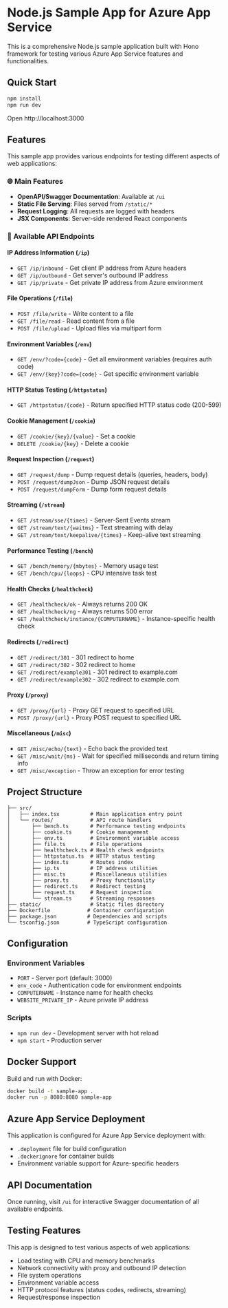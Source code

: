 # Node.js Sample App for Azure App Service

This is a comprehensive Node.js sample application built with Hono framework for testing various Azure App Service features and functionalities.

## Quick Start

```bash
npm install
npm run dev
```

Open http://localhost:3000

## Features

This sample app provides various endpoints for testing different aspects of web applications:

### 🌐 Main Features
- **OpenAPI/Swagger Documentation**: Available at `/ui`
- **Static File Serving**: Files served from `/static/*`
- **Request Logging**: All requests are logged with headers
- **JSX Components**: Server-side rendered React components

### 📡 Available API Endpoints

#### IP Address Information (`/ip`)
- `GET /ip/inbound` - Get client IP address from Azure headers
- `GET /ip/outbound` - Get server's outbound IP address
- `GET /ip/private` - Get private IP address from Azure environment

#### File Operations (`/file`)
- `POST /file/write` - Write content to a file
- `GET /file/read` - Read content from a file
- `POST /file/upload` - Upload files via multipart form

#### Environment Variables (`/env`)
- `GET /env/?code={code}` - Get all environment variables (requires auth code)
- `GET /env/{key}?code={code}` - Get specific environment variable

#### HTTP Status Testing (`/httpstatus`)
- `GET /httpstatus/{code}` - Return specified HTTP status code (200-599)

#### Cookie Management (`/cookie`)
- `GET /cookie/{key}/{value}` - Set a cookie
- `DELETE /cookie/{key}` - Delete a cookie

#### Request Inspection (`/request`)
- `GET /request/dump` - Dump request details (queries, headers, body)
- `POST /request/dumpJson` - Dump JSON request details
- `POST /request/dumpForm` - Dump form request details

#### Streaming (`/stream`)
- `GET /stream/sse/{times}` - Server-Sent Events stream
- `GET /stream/text/{waitms}` - Text streaming with delay
- `GET /stream/text/keepalive/{times}` - Keep-alive text streaming

#### Performance Testing (`/bench`)
- `GET /bench/memory/{mbytes}` - Memory usage test
- `GET /bench/cpu/{loops}` - CPU intensive task test

#### Health Checks (`/healthcheck`)
- `GET /healthcheck/ok` - Always returns 200 OK
- `GET /healthcheck/ng` - Always returns 500 error
- `GET /healthcheck/instance/{COMPUTERNAME}` - Instance-specific health check

#### Redirects (`/redirect`)
- `GET /redirect/301` - 301 redirect to home
- `GET /redirect/302` - 302 redirect to home
- `GET /redirect/example301` - 301 redirect to example.com
- `GET /redirect/example302` - 302 redirect to example.com

#### Proxy (`/proxy`)
- `GET /proxy/{url}` - Proxy GET request to specified URL
- `POST /proxy/{url}` - Proxy POST request to specified URL

#### Miscellaneous (`/misc`)
- `GET /misc/echo/{text}` - Echo back the provided text
- `GET /misc/wait/{ms}` - Wait for specified milliseconds and return timing info
- `GET /misc/exception` - Throw an exception for error testing

## Project Structure

```
├── src/
│   ├── index.tsx          # Main application entry point
│   └── routes/            # API route handlers
│       ├── bench.ts       # Performance testing endpoints
│       ├── cookie.ts      # Cookie management
│       ├── env.ts         # Environment variable access
│       ├── file.ts        # File operations
│       ├── healthcheck.ts # Health check endpoints
│       ├── httpstatus.ts  # HTTP status testing
│       ├── index.ts       # Routes index
│       ├── ip.ts          # IP address utilities
│       ├── misc.ts        # Miscellaneous utilities
│       ├── proxy.ts       # Proxy functionality
│       ├── redirect.ts    # Redirect testing
│       ├── request.ts     # Request inspection
│       └── stream.ts      # Streaming responses
├── static/                # Static files directory
├── Dockerfile            # Container configuration
├── package.json          # Dependencies and scripts
└── tsconfig.json         # TypeScript configuration
```

## Configuration

### Environment Variables
- `PORT` - Server port (default: 3000)
- `env_code` - Authentication code for environment endpoints
- `COMPUTERNAME` - Instance name for health checks
- `WEBSITE_PRIVATE_IP` - Azure private IP address

### Scripts
- `npm run dev` - Development server with hot reload
- `npm start` - Production server

## Docker Support

Build and run with Docker:

```bash
docker build -t sample-app .
docker run -p 8080:8080 sample-app
```

## Azure App Service Deployment

This application is configured for Azure App Service deployment with:
- `.deployment` file for build configuration
- `.dockerignore` for container builds
- Environment variable support for Azure-specific headers

## API Documentation

Once running, visit `/ui` for interactive Swagger documentation of all available endpoints.

## Testing Features

This app is designed to test various aspects of web applications:
- Load testing with CPU and memory benchmarks
- Network connectivity with proxy and outbound IP detection
- File system operations
- Environment variable access
- HTTP protocol features (status codes, redirects, streaming)
- Request/response inspection
